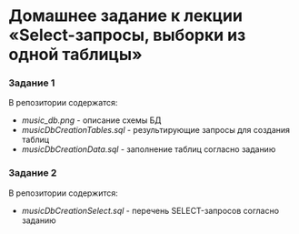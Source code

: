 # Домашнее задание к лекции «Select-запросы, выборки из одной таблицы»

### Задание 1

В репозитории содержатся:

* _music_db.png_ - описание схемы БД
* _musicDbCreationTables.sql_ - результирующие запросы для создания таблиц
* _musicDbCreationData.sql_ - заполнение таблиц согласно заданию
  
### Задание 2

В репозитории содержится:

* _musicDbCreationSelect.sql_ - перечень SELECT-запросов согласно заданию
